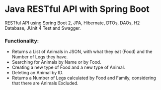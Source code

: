 # Java RESTful API with Spring Boot

RESTful API using Spring Boot 2, JPA, Hibernate, DTOs, DAOs, H2 Database, JUnit 4 Test and Swagger.

### Functionality:

- Returns a List of Animals in JSON, with what they eat (Food) and the Number of Legs they have.
- Searching for Animals by Name or by Food.
- Creating a new type of Food and a new type of Animal.
- Deleting an Animal by ID.
- Returns a Number of Legs calculated by Food and Family, considering that there are Animals Excluded.
